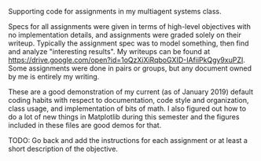 Supporting code for assignments in my multiagent systems class.

Specs for all assignments were given in terms of high-level objectives with no implementation details, and assignments were graded solely on their writeup. Typically the assignment spec was to model something, then find and analyze "interesting results". My writeups can be found at https://drive.google.com/open?id=1oQzXiXiRqboGXID-IAfiiPkQgy9xuPZI. Some assignments were done in pairs or groups, but any document owned by me is entirely my writing.

These are a good demonstration of my current (as of January 2019) default coding habits with respect to documentation, code style and organization, class usage, and implementation of bits of math. I also figured out how to do a lot of new things in Matplotlib during this semester and the figures included in these files are good demos for that.

TODO: Go back and add the instructions for each assignment or at least a short description of the objective.
